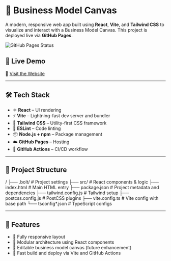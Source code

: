 # 🧩 Business Model Canvas

A modern, responsive web app built using **React**, **Vite**, and **Tailwind CSS** to visualize and interact with a Business Model Canvas. This project is deployed live via **GitHub Pages**.

![GitHub Pages Status](https://img.shields.io/github/deployments/muroyyy/business-model-canvas/github-pages?label=GitHub%20Pages&logo=github)

## 🚀 Live Demo

🔗 [Visit the Website](https://muroyyy.github.io/business-model-canvas/)

---

## 🛠️ Tech Stack

- ⚛️ **React** – UI rendering
- ⚡ **Vite** – Lightning-fast dev server and bundler
- 🎨 **Tailwind CSS** – Utility-first CSS framework
- 🧹 **ESLint** – Code linting
- 📦 **Node.js + npm** – Package management
- ☁️ **GitHub Pages** – Hosting
- 🔄 **GitHub Actions** – CI/CD workflow

---

## 📁 Project Structure

/
├── .bolt/ # Project settings
├── src/ # React components & logic
├── index.html # Main HTML entry
├── package.json # Project metadata and dependencies
├── tailwind.config.js # Tailwind setup
├── postcss.config.js # PostCSS plugins
├── vite.config.ts # Vite config with base path
└── tsconfig*.json # TypeScript configs

---

## 🧩 Features
- 📱 Fully responsive layout
- 🧠 Modular architecture using React components
- 🎯 Editable business model canvas (future enhancement)
- 💨 Fast build and deploy via Vite and GitHub Actions
